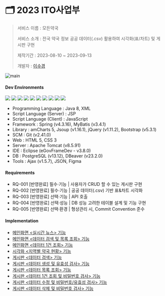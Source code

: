 # 🗂️ 2023 ITO사업부

> 서비스 이름 : 모든약국
> 
> 서비스 소개 : 전국 약국 정보 공공 데이터(.csv) 활용하여 시각화(표/차트) 및 게시판 구현
> 
> 제작기간 : 2023-08-10 ~ 2023-09-13
> 
> 개발자 : [이수경](https://github.com/code-sum)


![main](https://github.com/code-sum/ITO_Dev/assets/106902415/54e0a139-934b-4619-9683-cad943615eec)




#### Dev Environments

<img src="https://img.shields.io/badge/Spring-6DB33F?style=flat-square&logo=Spring&logoColor=ffffff"/> <img src="https://img.shields.io/badge/Tomcat-F8DC75?style=flat-square&logo=ApacheTomcat&logoColor=000000"/> <img src="https://img.shields.io/badge/PostgreSQL-316192?style=flat-square&logo=PostgreSQL&logoColor=FFFFFF"/> <img src="https://img.shields.io/badge/JavaScript-F7DF1E?style=flat-square&logo=JavaScript&logoColor=000000"/> <img src="https://img.shields.io/badge/jQuery-0769AD?style=flat-square&logo=jQuery&logoColor=FFFFFF"/> <img src="https://img.shields.io/badge/HTML5-E34F26?style=flat-square&logo=HTML5&logoColor=ffffff"/> <img src="https://img.shields.io/badge/CSS3-1572B6?style=flat-square&logo=CSS3&logoColor=ffffff"/> <img src="https://img.shields.io/badge/JSON-000000?style=flat-square&logo=JSON&logoColor=ffffff"/> <img src="https://img.shields.io/badge/Eclipse-2C2255?style=flat-square&logo=Eclipse&logoColor=ffffff"/> <img src="https://img.shields.io/badge/Figma-F24E1E?style=flat-square&logo=Figma&logoColor=ffffff"/>

- Programming Language : Java 8, XML
- Script Language (Server) : JSP
- Script Language (Client) : JavaScript
- Framework : Spring (v4.3.16), MyBatis (v3.4.1)
- Library : amCharts 5, Jsoup (v1.16.1), jQuery (v1.11.2), Bootstrap (v5.3.1)
- SCM : Git (v2.41.0)
- Web : HTML 5, CSS 3
- Server : Apache Tomcat (v8.5.91)
- IDE : Eclipse (eGovFrameDev - v3.8.0)
- DB : PostgreSQL (v13.12), DBeaver (v23.2.0)
- Tools : Ajax (v1.5.7), JSON, Figma




#### Requirements

- RQ-001 [반영완료] 필수·기능 | 사용자가 CRUD 할 수 있는 게시판 구현
- RQ-002 [반영완료] 필수·기능 | 공공 데이터(.csv) 기반 표&차트 시각화
- RQ-003 [반영완료] 선택·기능 | API 호출
- RQ-004 [반영완료] 선택·성능 | DB 성능 고려한 테이블 설계 및 기능 구현
- RQ-005 [반영완료] 선택·환경 | 형상관리 시, Commit Convention 준수




#### Implementation

- [메인화면 <실시간 뉴스> 기능](markdown/01-메인뉴스.md)
- [메인화면 <데이터 검색 및 목록 조회> 기능](markdown/02-메인검색.md)
- [메인화면 <데이터 1건 조회> 기능](markdown/03-메인1건.md)
- [시각화 <지역별 약국 현황> 기능](markdown/04-시각화.md)
- [게시판 <데이터 검색> 기능](markdown/05-게시판검색.md)
- [게시판 <데이터 생성 및 유효성 검사> 기능](markdown/06-게시판생성.md)
- [게시판 <데이터 목록 조회> 기능](markdown/07-게시판목록.md)
- [게시판 <데이터 1건 조회 및 비밀번호 검사> 기능](markdown/08-게시판1건.md)
- [게시판 <데이터 수정 및 비밀번호/유효성 검사> 기능](markdown/09-게시판수정.md)
- [게시판 <데이터 삭제 및 비밀번호 검사> 기능](markdown/10-게시판삭제.md)
